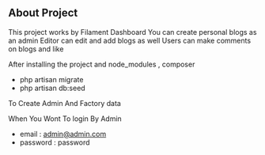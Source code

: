 ## About Project

This project works by Filament Dashboard
You can create personal blogs as an admin
Editor can edit and add blogs as well
Users can make comments on blogs and like

After installing the project and node_modules , composer
- php artisan migrate
- php artisan db:seed

To Create Admin And Factory data

When You Wont To  login By Admin
- email       : admin@admin.com
- password    : password
